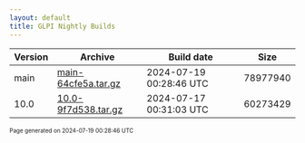 ```yaml
---
layout: default
title: GLPI Nightly Builds
---
```


Version|Archive|Build date|Size
---|---|---|---
main|[main-64cfe5a.tar.gz](main-64cfe5a.tar.gz)|2024-07-19 00:28:46 UTC|78977940
10.0|[10.0-9f7d538.tar.gz](10.0-9f7d538.tar.gz)|2024-07-17 00:31:03 UTC|60273429

<font size="1">Page generated on 2024-07-19 00:28:46 UTC</font>
